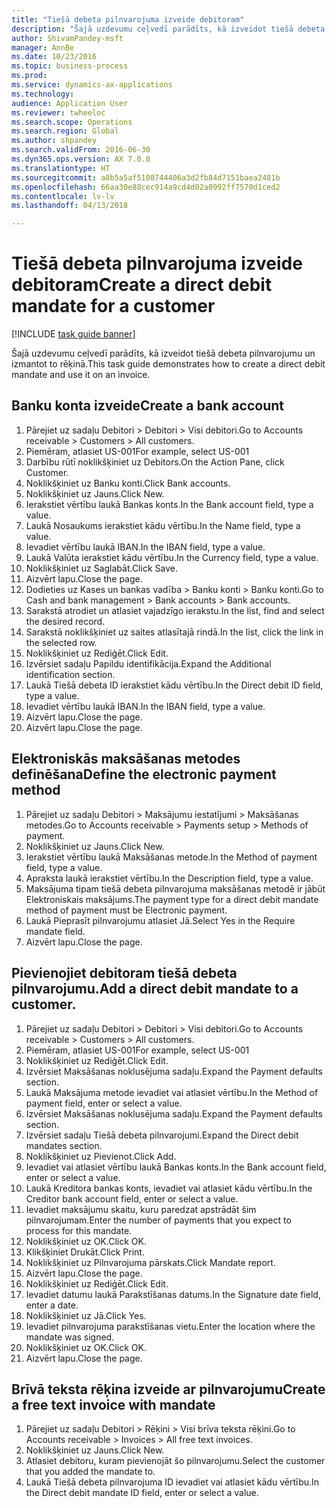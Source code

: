 ```yaml
--- 
title: "Tiešā debeta pilnvarojuma izveide debitoram"
description: "Šajā uzdevumu ceļvedī parādīts, kā izveidot tiešā debeta pilnvarojumu un izmantot to rēķinā."
author: ShivamPandey-msft
manager: AnnBe
ms.date: 10/23/2016
ms.topic: business-process
ms.prod: 
ms.service: dynamics-ax-applications
ms.technology: 
audience: Application User
ms.reviewer: twheeloc
ms.search.scope: Operations
ms.search.region: Global
ms.author: shpandey
ms.search.validFrom: 2016-06-30
ms.dyn365.ops.version: AX 7.0.0
ms.translationtype: HT
ms.sourcegitcommit: a8b5a5af5108744406a3d2fb84d7151baea2481b
ms.openlocfilehash: 66aa30e88cec914a9cd4d02a0992ff7570d1ced2
ms.contentlocale: lv-lv
ms.lasthandoff: 04/13/2018

---
```

# <a name="create-a-direct-debit-mandate-for-a-customer"></a><span data-ttu-id="a4cd2-103">Tiešā debeta pilnvarojuma izveide debitoram</span><span class="sxs-lookup"><span data-stu-id="a4cd2-103">Create a direct debit mandate for a customer</span></span>

[!INCLUDE [task guide banner](../../includes/task-guide-banner.md)]

<span data-ttu-id="a4cd2-104">Šajā uzdevumu ceļvedī parādīts, kā izveidot tiešā debeta pilnvarojumu un izmantot to rēķinā.</span><span class="sxs-lookup"><span data-stu-id="a4cd2-104">This task guide demonstrates how to create a direct debit mandate and use it on an invoice.</span></span>


## <a name="create-a-bank-account"></a><span data-ttu-id="a4cd2-105">Banku konta izveide</span><span class="sxs-lookup"><span data-stu-id="a4cd2-105">Create a bank account</span></span>
1. <span data-ttu-id="a4cd2-106">Pārejiet uz sadaļu Debitori > Debitori > Visi debitori.</span><span class="sxs-lookup"><span data-stu-id="a4cd2-106">Go to Accounts receivable > Customers > All customers.</span></span>
2. <span data-ttu-id="a4cd2-107">Piemēram, atlasiet US-001</span><span class="sxs-lookup"><span data-stu-id="a4cd2-107">For example, select US-001</span></span>
3. <span data-ttu-id="a4cd2-108">Darbību rūtī noklikšķiniet uz Debitors.</span><span class="sxs-lookup"><span data-stu-id="a4cd2-108">On the Action Pane, click Customer.</span></span>
4. <span data-ttu-id="a4cd2-109">Noklikšķiniet uz Banku konti.</span><span class="sxs-lookup"><span data-stu-id="a4cd2-109">Click Bank accounts.</span></span>
5. <span data-ttu-id="a4cd2-110">Noklikšķiniet uz Jauns.</span><span class="sxs-lookup"><span data-stu-id="a4cd2-110">Click New.</span></span>
6. <span data-ttu-id="a4cd2-111">Ierakstiet vērtību laukā Bankas konts.</span><span class="sxs-lookup"><span data-stu-id="a4cd2-111">In the Bank account field, type a value.</span></span>
7. <span data-ttu-id="a4cd2-112">Laukā Nosaukums ierakstiet kādu vērtību.</span><span class="sxs-lookup"><span data-stu-id="a4cd2-112">In the Name field, type a value.</span></span>
8. <span data-ttu-id="a4cd2-113">Ievadiet vērtību laukā IBAN.</span><span class="sxs-lookup"><span data-stu-id="a4cd2-113">In the IBAN field, type a value.</span></span>
9. <span data-ttu-id="a4cd2-114">Laukā Valūta ierakstiet kādu vērtību.</span><span class="sxs-lookup"><span data-stu-id="a4cd2-114">In the Currency field, type a value.</span></span>
10. <span data-ttu-id="a4cd2-115">Noklikšķiniet uz Saglabāt.</span><span class="sxs-lookup"><span data-stu-id="a4cd2-115">Click Save.</span></span>
11. <span data-ttu-id="a4cd2-116">Aizvērt lapu.</span><span class="sxs-lookup"><span data-stu-id="a4cd2-116">Close the page.</span></span>
12. <span data-ttu-id="a4cd2-117">Dodieties uz Kases un bankas vadība > Banku konti > Banku konti.</span><span class="sxs-lookup"><span data-stu-id="a4cd2-117">Go to Cash and bank management > Bank accounts > Bank accounts.</span></span>
13. <span data-ttu-id="a4cd2-118">Sarakstā atrodiet un atlasiet vajadzīgo ierakstu.</span><span class="sxs-lookup"><span data-stu-id="a4cd2-118">In the list, find and select the desired record.</span></span>
14. <span data-ttu-id="a4cd2-119">Sarakstā noklikšķiniet uz saites atlasītajā rindā.</span><span class="sxs-lookup"><span data-stu-id="a4cd2-119">In the list, click the link in the selected row.</span></span>
15. <span data-ttu-id="a4cd2-120">Noklikšķiniet uz Rediģēt.</span><span class="sxs-lookup"><span data-stu-id="a4cd2-120">Click Edit.</span></span>
16. <span data-ttu-id="a4cd2-121">Izvērsiet sadaļu Papildu identifikācija.</span><span class="sxs-lookup"><span data-stu-id="a4cd2-121">Expand the Additional identification section.</span></span>
17. <span data-ttu-id="a4cd2-122">Laukā Tiešā debeta ID ierakstiet kādu vērtību.</span><span class="sxs-lookup"><span data-stu-id="a4cd2-122">In the Direct debit ID field, type a value.</span></span>
18. <span data-ttu-id="a4cd2-123">Ievadiet vērtību laukā IBAN.</span><span class="sxs-lookup"><span data-stu-id="a4cd2-123">In the IBAN field, type a value.</span></span>
19. <span data-ttu-id="a4cd2-124">Aizvērt lapu.</span><span class="sxs-lookup"><span data-stu-id="a4cd2-124">Close the page.</span></span>
20. <span data-ttu-id="a4cd2-125">Aizvērt lapu.</span><span class="sxs-lookup"><span data-stu-id="a4cd2-125">Close the page.</span></span>

## <a name="define-the-electronic-payment-method"></a><span data-ttu-id="a4cd2-126">Elektroniskās maksāšanas metodes definēšana</span><span class="sxs-lookup"><span data-stu-id="a4cd2-126">Define the electronic payment method</span></span>
1. <span data-ttu-id="a4cd2-127">Pārejiet uz sadaļu Debitori > Maksājumu iestatījumi > Maksāšanas metodes.</span><span class="sxs-lookup"><span data-stu-id="a4cd2-127">Go to Accounts receivable > Payments setup > Methods of payment.</span></span>
2. <span data-ttu-id="a4cd2-128">Noklikšķiniet uz Jauns.</span><span class="sxs-lookup"><span data-stu-id="a4cd2-128">Click New.</span></span>
3. <span data-ttu-id="a4cd2-129">Ierakstiet vērtību laukā Maksāšanas metode.</span><span class="sxs-lookup"><span data-stu-id="a4cd2-129">In the Method of payment field, type a value.</span></span>
4. <span data-ttu-id="a4cd2-130">Apraksta laukā ierakstiet vērtību.</span><span class="sxs-lookup"><span data-stu-id="a4cd2-130">In the Description field, type a value.</span></span>
5. <span data-ttu-id="a4cd2-131">Maksājuma tipam tiešā debeta pilnvarojuma maksāšanas metodē ir jābūt Elektroniskais maksājums.</span><span class="sxs-lookup"><span data-stu-id="a4cd2-131">The payment type for a direct debit mandate method of payment must be Electronic payment.</span></span>
6. <span data-ttu-id="a4cd2-132">Laukā Pieprasīt pilnvarojumu atlasiet Jā.</span><span class="sxs-lookup"><span data-stu-id="a4cd2-132">Select Yes in the Require mandate field.</span></span>
7. <span data-ttu-id="a4cd2-133">Aizvērt lapu.</span><span class="sxs-lookup"><span data-stu-id="a4cd2-133">Close the page.</span></span>

## <a name="add-a-direct-debit-mandate-to-a-customer"></a><span data-ttu-id="a4cd2-134">Pievienojiet debitoram tiešā debeta pilnvarojumu.</span><span class="sxs-lookup"><span data-stu-id="a4cd2-134">Add a direct debit mandate to a customer.</span></span>
1. <span data-ttu-id="a4cd2-135">Pārejiet uz sadaļu Debitori > Debitori > Visi debitori.</span><span class="sxs-lookup"><span data-stu-id="a4cd2-135">Go to Accounts receivable > Customers > All customers.</span></span>
2. <span data-ttu-id="a4cd2-136">Piemēram, atlasiet US-001</span><span class="sxs-lookup"><span data-stu-id="a4cd2-136">For example, select US-001</span></span>
3. <span data-ttu-id="a4cd2-137">Noklikšķiniet uz Rediģēt.</span><span class="sxs-lookup"><span data-stu-id="a4cd2-137">Click Edit.</span></span>
4. <span data-ttu-id="a4cd2-138">Izvērsiet Maksāšanas noklusējuma sadaļu.</span><span class="sxs-lookup"><span data-stu-id="a4cd2-138">Expand the Payment defaults section.</span></span>
5. <span data-ttu-id="a4cd2-139">Laukā Maksājuma metode ievadiet vai atlasiet vērtību.</span><span class="sxs-lookup"><span data-stu-id="a4cd2-139">In the Method of payment field, enter or select a value.</span></span>
6. <span data-ttu-id="a4cd2-140">Izvērsiet Maksāšanas noklusējuma sadaļu.</span><span class="sxs-lookup"><span data-stu-id="a4cd2-140">Expand the Payment defaults section.</span></span>
7. <span data-ttu-id="a4cd2-141">Izvērsiet sadaļu Tiešā debeta pilnvarojumi.</span><span class="sxs-lookup"><span data-stu-id="a4cd2-141">Expand the Direct debit mandates section.</span></span>
8. <span data-ttu-id="a4cd2-142">Noklikšķiniet uz Pievienot.</span><span class="sxs-lookup"><span data-stu-id="a4cd2-142">Click Add.</span></span>
9. <span data-ttu-id="a4cd2-143">Ievadiet vai atlasiet vērtību laukā Bankas konts.</span><span class="sxs-lookup"><span data-stu-id="a4cd2-143">In the Bank account field, enter or select a value.</span></span>
10. <span data-ttu-id="a4cd2-144">Laukā Kreditora bankas konts, ievadiet vai atlasiet kādu vērtību.</span><span class="sxs-lookup"><span data-stu-id="a4cd2-144">In the Creditor bank account field, enter or select a value.</span></span>
11. <span data-ttu-id="a4cd2-145">Ievadiet maksājumu skaitu, kuru paredzat apstrādāt šim pilnvarojumam.</span><span class="sxs-lookup"><span data-stu-id="a4cd2-145">Enter the number of payments that you expect to process for this mandate.</span></span>
12. <span data-ttu-id="a4cd2-146">Noklikšķiniet uz OK.</span><span class="sxs-lookup"><span data-stu-id="a4cd2-146">Click OK.</span></span>
13. <span data-ttu-id="a4cd2-147">Klikšķiniet Drukāt.</span><span class="sxs-lookup"><span data-stu-id="a4cd2-147">Click Print.</span></span>
14. <span data-ttu-id="a4cd2-148">Noklikšķiniet uz Pilnvarojuma pārskats.</span><span class="sxs-lookup"><span data-stu-id="a4cd2-148">Click Mandate report.</span></span>
15. <span data-ttu-id="a4cd2-149">Aizvērt lapu.</span><span class="sxs-lookup"><span data-stu-id="a4cd2-149">Close the page.</span></span>
16. <span data-ttu-id="a4cd2-150">Noklikšķiniet uz Rediģēt.</span><span class="sxs-lookup"><span data-stu-id="a4cd2-150">Click Edit.</span></span>
17. <span data-ttu-id="a4cd2-151">Ievadiet datumu laukā Parakstīšanas datums.</span><span class="sxs-lookup"><span data-stu-id="a4cd2-151">In the Signature date field, enter a date.</span></span>
18. <span data-ttu-id="a4cd2-152">Noklikšķiniet uz Jā.</span><span class="sxs-lookup"><span data-stu-id="a4cd2-152">Click Yes.</span></span>
19. <span data-ttu-id="a4cd2-153">Ievadiet pilnvarojuma parakstīšanas vietu.</span><span class="sxs-lookup"><span data-stu-id="a4cd2-153">Enter the location where the mandate was signed.</span></span>
20. <span data-ttu-id="a4cd2-154">Noklikšķiniet uz OK.</span><span class="sxs-lookup"><span data-stu-id="a4cd2-154">Click OK.</span></span>
21. <span data-ttu-id="a4cd2-155">Aizvērt lapu.</span><span class="sxs-lookup"><span data-stu-id="a4cd2-155">Close the page.</span></span>

## <a name="create-a-free-text-invoice-with-mandate"></a><span data-ttu-id="a4cd2-156">Brīvā teksta rēķina izveide ar pilnvarojumu</span><span class="sxs-lookup"><span data-stu-id="a4cd2-156">Create a free text invoice with mandate</span></span>
1. <span data-ttu-id="a4cd2-157">Pārejiet uz sadaļu Debitori > Rēķini > Visi brīva teksta rēķini.</span><span class="sxs-lookup"><span data-stu-id="a4cd2-157">Go to Accounts receivable > Invoices > All free text invoices.</span></span>
2. <span data-ttu-id="a4cd2-158">Noklikšķiniet uz Jauns.</span><span class="sxs-lookup"><span data-stu-id="a4cd2-158">Click New.</span></span>
3. <span data-ttu-id="a4cd2-159">Atlasiet debitoru, kuram pievienojāt šo pilnvarojumu.</span><span class="sxs-lookup"><span data-stu-id="a4cd2-159">Select the customer that you added the mandate to.</span></span>
4. <span data-ttu-id="a4cd2-160">Laukā Tiešā debeta pilnvarojuma ID ievadiet vai atlasiet kādu vērtību.</span><span class="sxs-lookup"><span data-stu-id="a4cd2-160">In the Direct debit mandate ID field, enter or select a value.</span></span>


